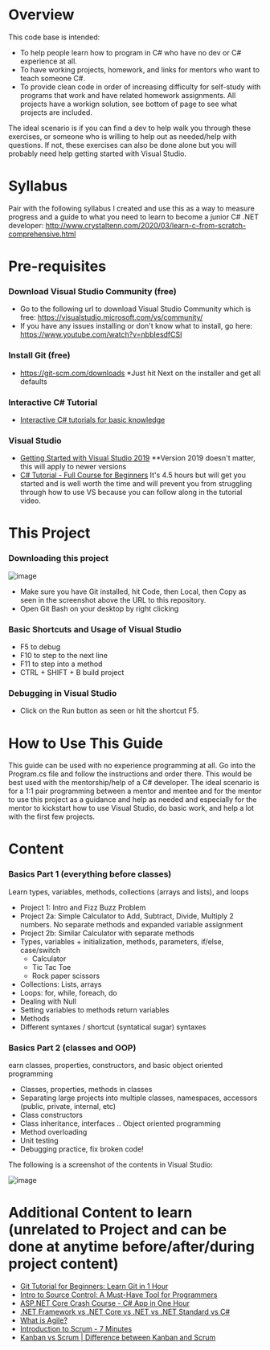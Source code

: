 # Overview
This code base is intended:
- To help people learn how to program in C# who have no dev or C# experience at all. 
- To have working projects, homework, and links for mentors who want to teach someone C#.
- To provide clean code in order of increasing difficulty for self-study with programs that work and have related homework assignments.  All projects have a workign solution, see bottom of page to see what projects are included. 

The ideal scenario is if you can find a dev to help walk you through these exercises, or someone who is willing to help out as needed/help with questions.  If not, these exercises can also be done alone but you will probably need help getting started with Visual Studio.

# Syllabus
Pair with the following syllabus I created and use this as a way to measure progress and a guide to what you need to learn to become a junior C# .NET developer: http://www.crystaltenn.com/2020/03/learn-c-from-scratch-comprehensive.html

# Pre-requisites
### Download Visual Studio Community (free)
- Go to the following url to download Visual Studio Community which is free: https://visualstudio.microsoft.com/vs/community/
- If you have any issues installing or don't know what to install, go here: https://www.youtube.com/watch?v=nbbIesdfCSI

### Install Git (free)
- https://git-scm.com/downloads *Just hit Next on the installer and get all defaults

### Interactive C# Tutorial 
- [Interactive C# tutorials for basic knowledge](https://docs.microsoft.com/en-us/dotnet/csharp/tour-of-csharp/tutorials/)

### Visual Studio 
- [Getting Started with Visual Studio 2019](https://www.youtube.com/watch?v=1CgsMtUmVgs)  **Version 2019 doesn't matter, this will apply to newer versions
- [C# Tutorial - Full Course for Beginners](https://www.youtube.com/watch?v=GhQdlIFylQ8) It's 4.5 hours but will get you started and is well worth the time and will prevent you from struggling through how to use VS because you can follow along in the tutorial video. 

# This Project
### Downloading this project
![image](https://user-images.githubusercontent.com/7976517/131232750-6e8812e5-f1f3-45ff-808b-e83f6fd9915b.png)
- Make sure you have Git installed, hit Code, then Local, then Copy as seen in the screenshot above the URL to this repository.
- Open Git Bash on your desktop by right clicking

### Basic Shortcuts and Usage of Visual Studio
- F5 to debug
- F10 to step to the next line
- F11 to step into a method
- CTRL + SHIFT + B build project

### Debugging in Visual Studio
- Click on the Run button as seen or hit the shortcut F5. 

# How to Use This Guide
This guide can be used with no experience programming at all. Go into the Program.cs file and follow the instructions and order there. This would be best used with the mentorship/help of a C# developer.  The ideal scenario is for a 1:1 pair programming between a mentor and mentee and for the mentor to use this project as a guidance and help as needed and especially for the mentor to kickstart how to use Visual Studio, do basic work, and help a lot with the first few projects. 

# Content
### Basics Part 1 (everything before classes)
Learn types, variables, methods, collections (arrays and lists), and loops
- Project 1: Intro and Fizz Buzz Problem
- Project 2a: Simple Calculator to Add, Subtract, Divide, Multiply 2 numbers. No separate methods and expanded variable assignment
- Project 2b: Similar Calculator with separate methods
- Types, variables + initialization, methods, parameters, if/else, case/switch
  - Calculator
  - Tic Tac Toe
  - Rock paper scissors
- Collections: Lists, arrays
- Loops: for, while, foreach, do
- Dealing with Null
- Setting variables to methods return variables
- Methods
- Different syntaxes / shortcut (syntatical sugar) syntaxes

### Basics Part 2 (classes and OOP)
earn classes, properties, constructors, and basic object oriented programming
- Classes, properties, methods in classes
- Separating large projects into multiple classes, namespaces, accessors (public, private, internal, etc)
- Class constructors
- Class inheritance, interfaces .. Object oriented programming
- Method overloading
- Unit testing
- Debugging practice, fix broken code!

The following is a screenshot of the contents in Visual Studio:

![image](https://user-images.githubusercontent.com/7976517/131232428-e86066e2-7432-42b2-9f0e-cef408199a85.png)

# Additional Content to learn (unrelated to Project and can be done at anytime before/after/during project content)
- [Git Tutorial for Beginners: Learn Git in 1 Hour](https://www.youtube.com/watch?v=8JJ101D3knE)
- [Intro to Source Control: A Must-Have Tool for Programmers](https://www.youtube.com/watch?v=K0mgc3efx-A)
- [ASP.NET Core Crash Course - C# App in One Hour](https://www.youtube.com/watch?v=BfEjDD8mWYg)
- [.NET Framework vs .NET Core vs .NET vs .NET Standard vs C#](https://www.youtube.com/watch?v=4olO9UjRiww)
- [What is Agile?](https://www.youtube.com/watch?v=Z9QbYZh1YXY)
- [Introduction to Scrum - 7 Minutes](https://www.youtube.com/watch?v=9TycLR0TqFA)
- [Kanban vs Scrum | Difference between Kanban and Scrum](https://www.youtube.com/watch?v=F5QIqFEDv2k)
